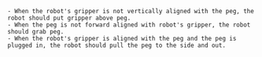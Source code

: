 
    - When the robot's gripper is not vertically aligned with the peg, the robot should put gripper above peg.
    - When the peg is not forward aligned with robot's gripper, the robot should grab peg.
    - When the robot's gripper is aligned with the peg and the peg is plugged in, the robot should pull the peg to the side and out.